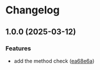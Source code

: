 # Changelog

## 1.0.0 (2025-03-12)


### Features

* add the method check ([ea68e6a](https://github.com/cheminfo/validate-cas-number/commit/ea68e6a252237e797ce3b72b283c5262e2d5afd2))
